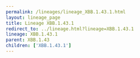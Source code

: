 ```yaml
---
permalink: /lineages/lineage_XBB.1.43.1.html
layout: lineage_page
title: Lineage XBB.1.43.1
redirect_to: ../lineage.html?lineage=XBB.1.43.1
lineage: XBB.1.43.1
parent: XBB.1.43
children: ['XBB.1.43.1']
---
```

